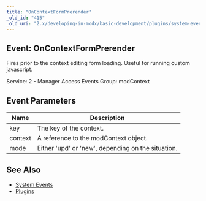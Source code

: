 ```yaml
---
title: "OnContextFormPrerender"
_old_id: "415"
_old_uri: "2.x/developing-in-modx/basic-development/plugins/system-events/oncontextformprerender"
---
```


## Event: OnContextFormPrerender

Fires prior to the context editing form loading. Useful for running custom javascript.

Service: 2 - Manager Access Events 
Group: modContext

## Event Parameters

| Name | Description |
|------|-------------|
| key | The key of the context. |
| context | A reference to the modContext object. |
| mode | Either 'upd' or 'new', depending on the situation. |

## See Also

- [System Events](developing-in-modx/basic-development/plugins/system-events "System Events")
- [Plugins](developing-in-modx/basic-development/plugins "Plugins")